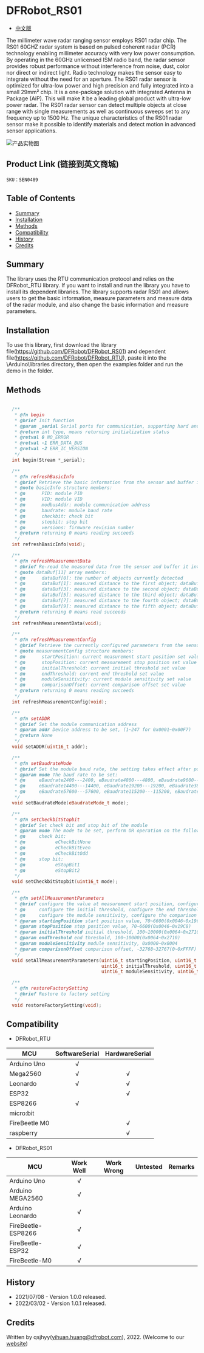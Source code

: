 # DFRobot_RS01
* [中文版](./README_CN.md)

The millimeter wave radar ranging sensor employs RS01 radar chip.
The RS01 60GHZ radar system is based on pulsed coherent radar (PCR) technology enabling millimeter accuracy with very low power consumption.
By operating in the 60GHz unlicensed ISM radio band, the radar sensor provides robust performance without interference from noise, dust, color nor direct or indirect light. Radio technology makes the sensor easy to integrate without the need for an aperture.
The RS01 radar sensor is optimized for ultra-low power and high precision and fully integrated into a small 29mm² chip. It is a one-package solution with integrated Antenna in Package (AiP). This will make it be a leading global product with ultra-low power radar.
The RS01 radar sensor can detect multiple objects at close range with single measurements as well as continuous sweeps set to any frequency up to 1500 Hz.
The unique characteristics of the RS01 radar sensor make it possible to identify materials and detect motion in advanced sensor applications.

![产品实物图](./resources/images/RS01.png)


## Product Link (链接到英文商城)
    SKU：SEN0489


## Table of Contents

* [Summary](#summary)
* [Installation](#installation)
* [Methods](#methods)
* [Compatibility](#compatibility)
* [History](#history)
* [Credits](#credits)


## Summary

The library uses the RTU communication protocol and relies on the DFRobot_RTU library. If you want to install and run the library you have to install its dependent libraries.
The library supports radar RS01 and allows users to get the basic information, measure parameters and measure data of the radar module, and also change the basic information and measure parameters.


## Installation

To use this library, first download the library file(https://github.com/DFRobot/DFRobot_RS01) and dependent file(https://github.com/DFRobot/DFRobot_RTU), 
paste it into the \Arduino\libraries directory, then open the examples folder and run the demo in the folder.


## Methods

```C++

  /**
   * @fn begin
   * @brief Init function
   * @param _serial Serial ports for communication, supporting hard and soft serial ports
   * @return int type, means returning initialization status
   * @retval 0 NO_ERROR
   * @retval -1 ERR_DATA_BUS
   * @retval -2 ERR_IC_VERSION
   */
  int begin(Stream *_serial);

  /**
   * @fn refreshBasicInfo
   * @brief Retrieve the basic information from the sensor and buffer it into basicInfo, the structure that stores information
   * @note basicInfo structure members:
   * @n      PID: module PID
   * @n      VID: module VID
   * @n      modbusAddr: module communication address
   * @n      baudrate: module baud rate
   * @n      checkbit: check bit
   * @n      stopbit: stop bit
   * @n      versions: firmware revision number
   * @return returning 0 means reading succeeds
   */
  int refreshBasicInfo(void);

  /**
   * @fn refreshMeasurementData
   * @brief Re-read the measured data from the sensor and buffer it into the array dataBuf[11] that stores information
   * @note dataBuf[11] array members:
   * @n      dataBuf[0]: the number of objects currently detected
   * @n      dataBuf[1]: measured distance to the first object; dataBuf[2]: measured intensity of the first object
   * @n      dataBuf[3]: measured distance to the second object; dataBuf[4]: measured intensity of the second object
   * @n      dataBuf[5]: measured distance to the third object; dataBuf[6]: measured intensity of the third object
   * @n      dataBuf[7]: measured distance to the fourth object; dataBuf[8]: measured intensity of the fourth object
   * @n      dataBuf[9]: measured distance to the fifth object; dataBuf[10]: measured intensity of the fifth object
   * @return returning 0 means read succeeds
   */
  int refreshMeasurementData(void);

  /**
   * @fn refreshMeasurementConfig
   * @brief Retrieve the currently configured parameters from the sensor and buffer it into the structure measurementConfig that stores information
   * @note measurementConfig structure members:
   * @n      startPosition: current measurement start position set value
   * @n      stopPosition: current measurement stop position set value
   * @n      initialThreshold: current initial threshold set value
   * @n      endThreshold: current end threshold set value
   * @n      moduleSensitivity: current module sensitivity set value
   * @n      comparisonOffset: current comparison offset set value
   * @return returning 0 means reading succeeds
   */
  int refreshMeasurementConfig(void);

  /**
   * @fn setADDR
   * @brief Set the module communication address
   * @param addr Device address to be set, (1~247 for 0x0001~0x00F7)
   * @return None
   */
  void setADDR(uint16_t addr);

  /**
   * @fn setBaudrateMode
   * @brief Set the module baud rate, the setting takes effect after power fail and restart
   * @param mode The baud rate to be set:
   * @n     eBaudrate2400---2400, eBaudrate4800---4800, eBaudrate9600---9600, 
   * @n     eBaudrate14400---14400, eBaudrate19200---19200, eBaudrate38400---38400, 
   * @n     eBaudrate57600---57600, eBaudrate115200---115200, eBaudrate_1000000---1000000
   */
  void setBaudrateMode(eBaudrateMode_t mode);

  /**
   * @fn setCheckbitStopbit
   * @brief Set check bit and stop bit of the module
   * @param mode The mode to be set, perform OR operation on the following to get mode::
   * @n     check bit:
   * @n           eCheckBitNone
   * @n           eCheckBitEven
   * @n           eCheckBitOdd
   * @n     stop bit:
   * @n           eStopBit1
   * @n           eStopBit2
   */
  void setCheckbitStopbit(uint16_t mode);

  /**
   * @fn setAllMeasurementParameters
   * @brief configure the value at measurement start position, configure the value at measurement stop position,
   * @n     configure the initial threshold, configure the end threshold,
   * @n     configure the module sensitivity, configure the comparison offset
   * @param startingPosition start position value, 70~6600(0x0046~0x19C8)
   * @param stopPosition stop position value, 70~6600(0x0046~0x19C8)
   * @param initialThreshold initial threshold, 100~10000(0x0064~0x2710)
   * @param endThreshold end threshold, 100~10000(0x0064~0x2710)
   * @param moduleSensitivity module sensitivity, 0x0000~0x0004
   * @param comparisonOffset comparison offset, -32768~32767(0~0xFFFF)
   */
  void setAllMeasurementParameters(uint16_t startingPosition, uint16_t stopPosition,
                                   uint16_t initialThreshold, uint16_t endThreshold,
                                   uint16_t moduleSensitivity, uint16_t comparisonOffset);

  /**
   * @fn restoreFactorySetting
   * @brief Restore to factory setting
   */
  void restoreFactorySetting(void);

```


## Compatibility

* DFRobot_RTU

MCU                | SoftwareSerial | HardwareSerial |
------------------ | :------------: | :------------: |
Arduino Uno        |       √        |                |
Mega2560           |       √        |       √        |
Leonardo           |       √        |       √        |
ESP32              |                |       √        |
ESP8266            |       √        |                |
micro:bit          |                |                |
FireBeetle M0      |                |       √        |
raspberry          |                |       √        |

* DFRobot_RS01

MCU                | Work Well    | Work Wrong   |  Untested   | Remarks
------------------ | :----------: | :----------: | :---------: | :---:
Arduino Uno        |      √       |              |             |
Arduino MEGA2560   |      √       |              |             |
Arduino Leonardo   |      √       |              |             |
FireBeetle-ESP8266 |      √       |              |             |
FireBeetle-ESP32   |      √       |              |             |
FireBeetle-M0      |      √       |              |             |


## History

- 2021/07/08 - Version 1.0.0 released.
- 2022/03/02 - Version 1.0.1 released.


## Credits

Written by qsjhyy(yihuan.huang@dfrobot.com), 2022. (Welcome to our [website](https://www.dfrobot.com/))

